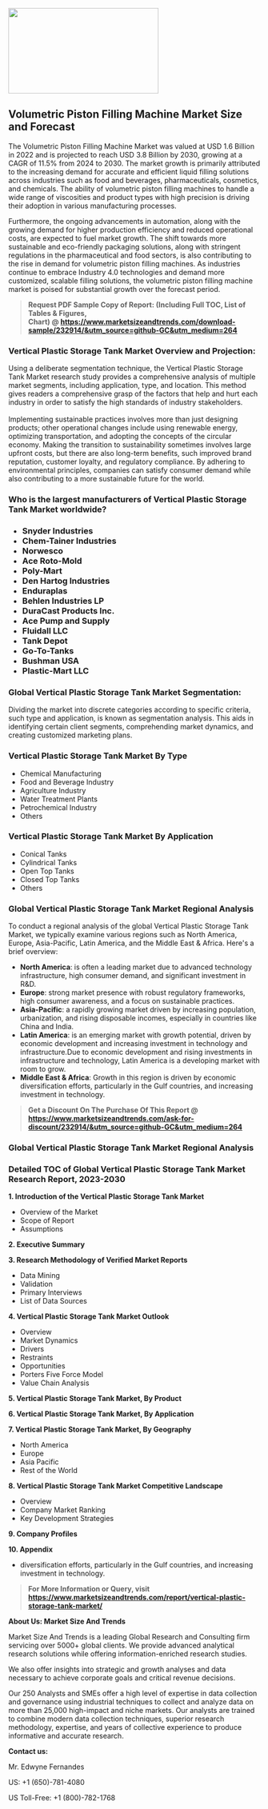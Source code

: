 <p><img class="alignnone size-medium wp-image-20088" src="https://ffe5etoiles.com/wp-content/uploads/2024/12/MST1-300x171.png" alt="" width="300" height="171" /></p><h2>Volumetric Piston Filling Machine Market Size and Forecast</h2><p>The Volumetric Piston Filling Machine Market was valued at USD 1.6 Billion in 2022 and is projected to reach USD 3.8 Billion by 2030, growing at a CAGR of 11.5% from 2024 to 2030. The market growth is primarily attributed to the increasing demand for accurate and efficient liquid filling solutions across industries such as food and beverages, pharmaceuticals, cosmetics, and chemicals. The ability of volumetric piston filling machines to handle a wide range of viscosities and product types with high precision is driving their adoption in various manufacturing processes.</p><p>Furthermore, the ongoing advancements in automation, along with the growing demand for higher production efficiency and reduced operational costs, are expected to fuel market growth. The shift towards more sustainable and eco-friendly packaging solutions, along with stringent regulations in the pharmaceutical and food sectors, is also contributing to the rise in demand for volumetric piston filling machines. As industries continue to embrace Industry 4.0 technologies and demand more customized, scalable filling solutions, the volumetric piston filling machine market is poised for substantial growth over the forecast period.</p></p><blockquote id="" class=""><strong>Request PDF Sample Copy of Report: (Including Full TOC, List of Tables &amp; Figures, Chart)&nbsp;@&nbsp;<strong><a href="https://www.marketsizeandtrends.com/download-sample/232914/&utm_source=github-GC&utm_medium=264" target="_blank">https://www.marketsizeandtrends.com/download-sample/232914/&utm_source=github-GC&utm_medium=264</a></strong></strong></blockquote><h3 id="" class="">Vertical Plastic Storage Tank Market&nbsp;Overview and Projection:</h3><p id="" class="">Using a deliberate segmentation technique, the Vertical Plastic Storage Tank Market research study provides a comprehensive analysis of multiple market segments, including application, type, and location. This method gives readers a comprehensive grasp of the factors that help and hurt each industry in order to satisfy the high standards of industry stakeholders. <br /> <br />Implementing sustainable practices involves more than just designing products; other operational changes include using renewable energy, optimizing transportation, and adopting the concepts of the circular economy. Making the transition to sustainability sometimes involves large upfront costs, but there are also long-term benefits, such improved brand reputation, customer loyalty, and regulatory compliance. By adhering to environmental principles, companies can satisfy consumer demand while also contributing to a more sustainable future for the world.</p><h3 id="" class="">Who is the largest manufacturers of&nbsp;Vertical Plastic Storage Tank Market worldwide?</h3><h3 class=""><p><ul><li>Snyder Industries </li><li> Chem-Tainer Industries </li><li> Norwesco </li><li> Ace Roto-Mold </li><li> Poly-Mart </li><li> Den Hartog Industries </li><li> Enduraplas </li><li> Behlen Industries LP </li><li> DuraCast Products Inc. </li><li> Ace Pump and Supply </li><li> Fluidall LLC </li><li> Tank Depot </li><li> Go-To-Tanks </li><li> Bushman USA </li><li> Plastic-Mart LLC</li></ul></p></h3><h3 id="" class="">Global&nbsp;Vertical Plastic Storage Tank Market Segmentation:</h3><p id="" class="">Dividing the market into discrete categories according to specific criteria, such type and application, is known as segmentation analysis. This aids in identifying certain client segments, comprehending market dynamics, and creating customized marketing plans.</p><h3 id="" class="">Vertical Plastic Storage Tank Market&nbsp;By Type</h3><p><p><ul><li>Chemical Manufacturing</li><li> Food and Beverage Industry</li><li> Agriculture Industry</li><li> Water Treatment Plants</li><li> Petrochemical Industry</li><li> Others</p></li></ul></p></p><h3 id="" class="">Vertical Plastic Storage Tank Market&nbsp;By Application</h3><p class=""><p><ul><li>Conical Tanks</li><li> Cylindrical Tanks</li><li> Open Top Tanks</li><li> Closed Top Tanks</li><li> Others</li></ul></p></p><h3 id="" class="">Global Vertical Plastic Storage Tank Market Regional Analysis</h3><p id="" class="">To conduct a regional analysis of the global Vertical Plastic Storage Tank Market, we typically examine various regions such as North America, Europe, Asia-Pacific, Latin America, and the Middle East &amp; Africa. Here's a brief overview:</p><ul><li><strong>North America</strong>: is often a leading market due to advanced technology infrastructure, high consumer demand, and significant investment in R&amp;D.</li><li><strong>Europe</strong>: strong market presence with robust regulatory frameworks, high consumer awareness, and a focus on sustainable practices.</li><li><strong>Asia-Pacific</strong>: a rapidly growing market driven by increasing population, urbanization, and rising disposable incomes, especially in countries like China and India.</li><li><strong>Latin America</strong>: is an emerging market with growth potential, driven by economic development and increasing investment in technology and infrastructure.Due to economic development and rising investments in infrastructure and technology, Latin America is a developing market with room to grow.</li><li><strong>Middle East &amp; Africa</strong>: Growth in this region is driven by economic diversification efforts, particularly in the Gulf countries, and increasing investment in technology.</li></ul><blockquote id="" class=""><strong>Get a Discount On The Purchase Of This Report @ <strong><a href="https://www.marketsizeandtrends.com/ask-for-discount/232914/&utm_source=github-GC&utm_medium=264" target="_blank">https://www.marketsizeandtrends.com/ask-for-discount/232914/&utm_source=github-GC&utm_medium=264</a></strong></strong></blockquote><h3 id="" class="">Global Vertical Plastic Storage Tank Market Regional Analysis</h3><h3 id="" class="">Detailed TOC of Global Vertical Plastic Storage Tank Market Research Report, 2023-2030</h3><p id="" class=""><strong>1. Introduction of the Vertical Plastic Storage Tank Market</strong></p><ul><li>Overview of the Market</li><li>Scope of Report</li><li>Assumptions</li></ul><p id="" class=""><strong>2. Executive Summary</strong></p><p id="" class=""><strong>3. Research Methodology of Verified Market Reports</strong></p><ul><li>Data Mining</li><li>Validation</li><li>Primary Interviews</li><li>List of Data Sources</li></ul><p id="" class=""><strong>4. Vertical Plastic Storage Tank Market Outlook</strong></p><ul><li>Overview</li><li>Market Dynamics</li><li>Drivers</li><li>Restraints</li><li>Opportunities</li><li>Porters Five Force Model</li><li>Value Chain Analysis</li></ul><p id="" class=""><strong>5. Vertical Plastic Storage Tank Market, By Product</strong></p><p id="" class=""><strong>6. Vertical Plastic Storage Tank Market, By Application</strong></p><p id="" class=""><strong>7. Vertical Plastic Storage Tank Market, By Geography</strong></p><ul><li>North America</li><li>Europe</li><li>Asia Pacific</li><li>Rest of the World</li></ul><p id="" class=""><strong>8. Vertical Plastic Storage Tank Market Competitive Landscape</strong></p><ul><li>Overview</li><li>Company Market Ranking</li><li>Key Development Strategies</li></ul><p id="" class=""><strong>9. Company Profiles</strong></p><p id="" class=""><strong>10. Appendix</strong></p><ul><li>diversification efforts, particularly in the Gulf countries, and increasing investment in technology.</li></ul><blockquote id="" class=""><strong>For More Information or Query, visit <strong><strong><a href="https://www.marketsizeandtrends.com/report/vertical-plastic-storage-tank-market/" target="_blank">https://www.marketsizeandtrends.com/report/vertical-plastic-storage-tank-market/</a></strong></strong></strong></blockquote><p id="" class=""><strong>About Us: Market Size And Trends</strong></p><p id="" class="">Market Size And Trends is a leading Global Research and Consulting firm servicing over 5000+ global clients. We provide advanced analytical research solutions while offering information-enriched research studies.</p><p id="" class="">We also offer insights into strategic and growth analyses and data necessary to achieve corporate goals and critical revenue decisions.</p><p id="" class="">Our 250 Analysts and SMEs offer a high level of expertise in data collection and governance using industrial techniques to collect and analyze data on more than 25,000 high-impact and niche markets. Our analysts are trained to combine modern data collection techniques, superior research methodology, expertise, and years of collective experience to produce informative and accurate research.</p><p id="" class=""><strong>Contact us:</strong></p><p id="" class="">Mr. Edwyne Fernandes</p><p id="" class="">US: +1 (650)-781-4080</p><p id="" class="">US Toll-Free: +1 (800)-782-1768</p>
